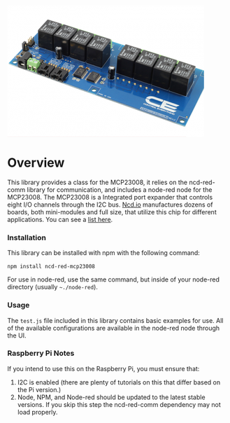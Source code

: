 [![MCP23008](./mcp23008.png)](https://store.ncd.io/?post_type=product&s=mcp23008&site_select=https%3A%2F%2Fstore.ncd.io%3Fpost_type%3Dproduct)

# Overview

This library provides a class for the MCP23008, it relies on the ncd-red-comm library for communication, and includes a node-red node for the MCP23008. The MCP23008 is a Integrated port expander that controls eight I/O channels through the I2C bus. [Ncd.io](https://ncd.io) manufactures dozens of boards, both mini-modules and full size, that utilize this chip for different applications. You can see a [list here](https://store.ncd.io/?post_type=product&s=mcp23008&site_select=https%3A%2F%2Fstore.ncd.io%3Fpost_type%3Dproduct).

### Installation

This library can be installed with npm with the following command:

```
npm install ncd-red-mcp23008
```

For use in node-red, use the same command, but inside of your node-red directory (usually `~./node-red`).

### Usage

The `test.js` file included in this library contains basic examples for use.  All of the available configurations are available in the node-red node through the UI.

### Raspberry Pi Notes

If you intend to use this on the Raspberry Pi, you must ensure that:
1. I2C is enabled (there are plenty of tutorials on this that differ based on the Pi version.)
2. Node, NPM, and Node-red should be updated to the latest stable versions. If you skip this step the ncd-red-comm dependency may not load properly.
